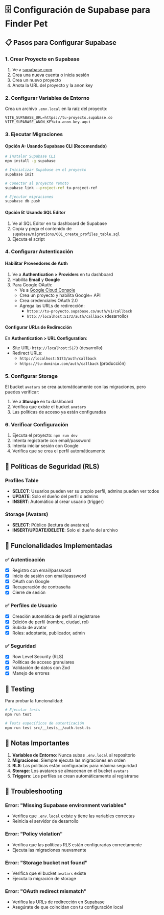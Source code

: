 # 🗄️ Configuración de Supabase para Finder Pet

## 📋 Pasos para Configurar Supabase

### 1. Crear Proyecto en Supabase

1. Ve a [supabase.com](https://supabase.com)
2. Crea una nueva cuenta o inicia sesión
3. Crea un nuevo proyecto
4. Anota la URL del proyecto y la anon key

### 2. Configurar Variables de Entorno

Crea un archivo `.env.local` en la raíz del proyecto:

```env
VITE_SUPABASE_URL=https://tu-proyecto.supabase.co
VITE_SUPABASE_ANON_KEY=tu-anon-key-aqui
```

### 3. Ejecutar Migraciones

#### Opción A: Usando Supabase CLI (Recomendado)

```bash
# Instalar Supabase CLI
npm install -g supabase

# Inicializar Supabase en el proyecto
supabase init

# Conectar al proyecto remoto
supabase link --project-ref tu-project-ref

# Ejecutar migraciones
supabase db push
```

#### Opción B: Usando SQL Editor

1. Ve al SQL Editor en tu dashboard de Supabase
2. Copia y pega el contenido de `supabase/migrations/001_create_profiles_table.sql`
3. Ejecuta el script

### 4. Configurar Autenticación

#### Habilitar Proveedores de Auth

1. Ve a **Authentication > Providers** en tu dashboard
2. Habilita **Email** y **Google**
3. Para Google OAuth:
   - Ve a [Google Cloud Console](https://console.cloud.google.com)
   - Crea un proyecto y habilita Google+ API
   - Crea credenciales OAuth 2.0
   - Agrega las URLs de redirección:
     - `https://tu-proyecto.supabase.co/auth/v1/callback`
     - `http://localhost:5173/auth/callback` (desarrollo)

#### Configurar URLs de Redirección

En **Authentication > URL Configuration**:
- Site URL: `http://localhost:5173` (desarrollo)
- Redirect URLs: 
  - `http://localhost:5173/auth/callback`
  - `https://tu-dominio.com/auth/callback` (producción)

### 5. Configurar Storage

El bucket `avatars` se crea automáticamente con las migraciones, pero puedes verificar:

1. Ve a **Storage** en tu dashboard
2. Verifica que existe el bucket `avatars`
3. Las políticas de acceso ya están configuradas

### 6. Verificar Configuración

1. Ejecuta el proyecto: `npm run dev`
2. Intenta registrarte con email/password
3. Intenta iniciar sesión con Google
4. Verifica que se crea el perfil automáticamente

## 🔐 Políticas de Seguridad (RLS)

### Profiles Table

- **SELECT**: Usuarios pueden ver su propio perfil, admins pueden ver todos
- **UPDATE**: Solo el dueño del perfil o admins
- **INSERT**: Automático al crear usuario (trigger)

### Storage (Avatars)

- **SELECT**: Público (lectura de avatares)
- **INSERT/UPDATE/DELETE**: Solo el dueño del archivo

## 🚀 Funcionalidades Implementadas

### ✅ Autenticación
- [x] Registro con email/password
- [x] Inicio de sesión con email/password
- [x] OAuth con Google
- [x] Recuperación de contraseña
- [x] Cierre de sesión

### ✅ Perfiles de Usuario
- [x] Creación automática de perfil al registrarse
- [x] Edición de perfil (nombre, ciudad, rol)
- [x] Subida de avatar
- [x] Roles: adoptante, publicador, admin

### ✅ Seguridad
- [x] Row Level Security (RLS)
- [x] Políticas de acceso granulares
- [x] Validación de datos con Zod
- [x] Manejo de errores

## 🧪 Testing

Para probar la funcionalidad:

```bash
# Ejecutar tests
npm run test

# Tests específicos de autenticación
npm run test src/__tests__/auth.test.ts
```

## 📝 Notas Importantes

1. **Variables de Entorno**: Nunca subas `.env.local` al repositorio
2. **Migraciones**: Siempre ejecuta las migraciones en orden
3. **RLS**: Las políticas están configuradas para máxima seguridad
4. **Storage**: Los avatares se almacenan en el bucket `avatars`
5. **Triggers**: Los perfiles se crean automáticamente al registrarse

## 🔧 Troubleshooting

### Error: "Missing Supabase environment variables"
- Verifica que `.env.local` existe y tiene las variables correctas
- Reinicia el servidor de desarrollo

### Error: "Policy violation"
- Verifica que las políticas RLS están configuradas correctamente
- Ejecuta las migraciones nuevamente

### Error: "Storage bucket not found"
- Verifica que el bucket `avatars` existe
- Ejecuta la migración de storage

### Error: "OAuth redirect mismatch"
- Verifica las URLs de redirección en Supabase
- Asegúrate de que coincidan con tu configuración local
